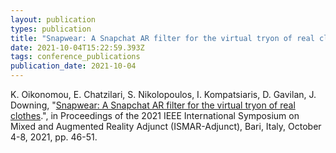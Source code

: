 ```yaml
---
layout: publication
types: publication
title: "Snapwear: A Snapchat AR filter for the virtual tryon of real clothes"
date: 2021-10-04T15:22:59.393Z
tags: conference_publications
publication_date: 2021-10-04
---
```

K. Oikonomou, E. Chatzilari, S. Nikolopoulos, I. Kompatsiaris, D. Gavilan, J. Downing, "[Snapwear: A Snapchat AR filter for the virtual tryon of real clothes](https://ieeexplore.ieee.org/document/9585808).", in Proceedings of the 2021 IEEE International Symposium on Mixed and Augmented Reality Adjunct (ISMAR-Adjunct), Bari, Italy, October 4-8, 2021, pp. 46-51.